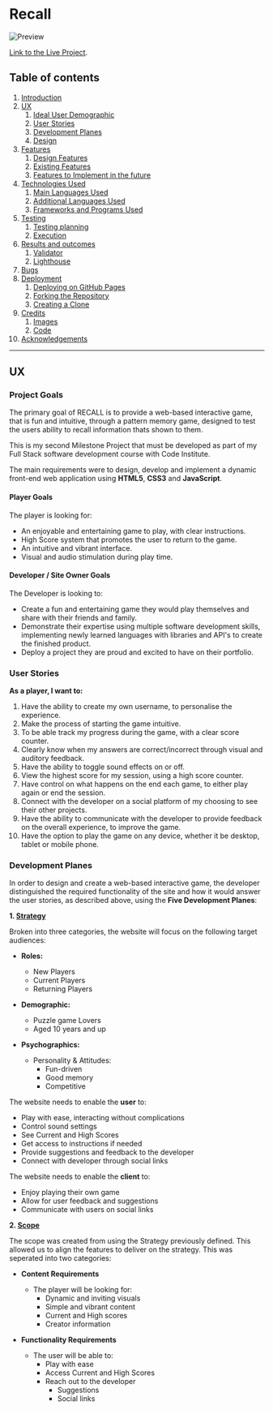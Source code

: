# Recall

![Preview](assets/readme-assets/??????.png)

[Link to the Live Project](https://samburgess93.github.io/????/).

## Table of contents
1. [Introduction](#introduction)
2. [UX](#ux)
    1. [Ideal User Demographic](#ideal-user-demographic)
    2. [User Stories](#user-stories)
    3. [Development Planes](#development-planes)
    4. [Design](#design)
3. [Features](#features)
    1. [Design Features](#design-features) 
    2. [Existing Features](#existing-features)
    3. [Features to Implement in the future](#features-to-implement-in-the-future)
4. [Technologies Used](#technologies-used)
     1. [Main Languages Used](#main-languages-used)
     2. [Additional Languages Used](#additional-languages-used)
     3. [Frameworks and Programs Used](#frameworks-and-programs-used)
5. [Testing](#testing)
     1. [Testing planning](#testing-planning)
     2. [Execution](#execution)
6. [Results and outcomes](#results-and-outcomes)
     1. [Validator](#validator)
     2. [Lighthouse](#lighthouse)
7. [Bugs](#bugs)
8. [Deployment](#deployment)
     1. [Deploying on GitHub Pages](#deploying-on-github-pages)
     2. [Forking the Repository](#forking-the-repository)
     3. [Creating a Clone](#creating-a-clone)
9. [Credits](#credits)
     1. [Images](#images)
     2. [Code](#code)
10. [Acknowledgements](#acknowledgements)
***

## UX 
### Project Goals
The primary goal of RECALL is to provide a web-based interactive game, that is fun and intuitive, through a pattern memory game, designed to test the users ability to recall information thats shown to them.
 
This is my second Milestone Project that must be developed as part of my Full Stack software development course with Code Institute.

The main requirements were to design, develop and implement a dynamic front-end web application using **HTML5**, **CSS3** and **JavaScript**.

#### Player Goals
The player is looking for:
- An enjoyable and entertaining game to play, with clear instructions.
- High Score system that promotes the user to return to the game. 
- An intuitive and vibrant interface. 
- Visual and audio stimulation during play time.

#### Developer / Site Owner Goals
The Developer is looking to:
- Create a fun and entertaining game they would play themselves and share with their friends and family.
- Demonstrate their expertise using multiple software development skills, implementing newly learned languages with libraries and API's to create the finished product.
- Deploy a project they are proud and excited to have on their portfolio.

### User Stories
**As a player, I want to:**


1. Have the ability to create my own username, to personalise the experience.
2. Make the process of starting the game intuitive. 
3. To be able track my progress during the game, with a clear score counter.
4. Clearly know when my answers are correct/incorrect through visual and auditory feedback.
5. Have the ability to toggle sound effects on or off.
6. View the highest score for my session, using a high score counter.
7. Have control on what happens on the end each game, to either play again or end the session.
8. Connect with the developer on a social platform of my choosing to see their other projects.
9. Have the ability to communicate with the developer to provide feedback on the overall experience, to improve the game.
10. Have the option to play the game on any device, whether it be desktop, tablet or mobile phone.


### Development Planes

In order to design and create a web-based interactive game, the developer distinguished the required functionality of the site and how it would answer the user stories, as described above, using the **Five Development Planes**:

<strong>1. <u>Strategy</u></strong>

Broken into three categories, the website will focus on the following target audiences:
- **Roles:**
     - New Players
     - Current Players
     - Returning Players

- **Demographic:**
     - Puzzle game Lovers
     - Aged 10 years and up

- **Psychographics:**
     - Personality & Attitudes:
          - Fun-driven
          - Good memory
          - Competitive
    

The website needs to enable the **user** to:
- Play with ease, interacting without complications
- Control sound settings
- See Current and High Scores
- Get access to instructions if needed
- Provide suggestions and feedback to the developer
- Connect with developer through social links

The website needs to enable the **client** to:
- Enjoy playing their own game
- Allow for user feedback and suggestions
- Communicate with users on social links

<strong>2. <u>Scope</u></strong>

The scope was created from using the Strategy previously defined. This allowed us to align the features to deliver on the strategy. This was seperated into two categories:
- **Content Requirements**
     - The player will be looking for:
          - Dynamic and inviting visuals
          - Simple and vibrant content
          - Current and High scores
          - Creator information 

- **Functionality Requirements**
     - The user will be able to:
          - Play with ease
          - Access Current and High Scores
          - Reach out to the developer
               - Suggestions
               - Social links

               
